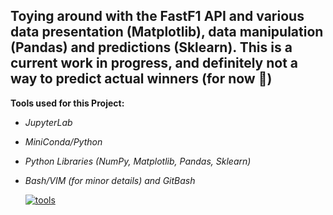 ## Toying around with the FastF1 API and various data presentation (Matplotlib), data manipulation (Pandas) and predictions (Sklearn). This is a current work in progress, and definitely not a way to predict actual winners (for now 👀)

__Tools used for this Project:__
- _JupyterLab_
- _MiniConda/Python_
- _Python Libraries (NumPy, Matplotlib, Pandas, Sklearn)_
- _Bash/VIM (for minor details) and GitBash_

  [![tools](https://skillicons.dev/icons?i=anaconda,py,bash,sklearn,git)](https://skillicons.dev)
